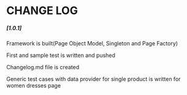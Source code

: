 <h1>CHANGE LOG</h1>

<h5>[1.0.1]</h5>

<p>Framework is built(Page Object Model,
Singleton and Page Factory)</p>
<p>First and sample test is written and pushed</p>
<p>Changelog.md file is created</p>
<p>Generic test cases with data provider 
for single product is written for women dresses 
page</p>